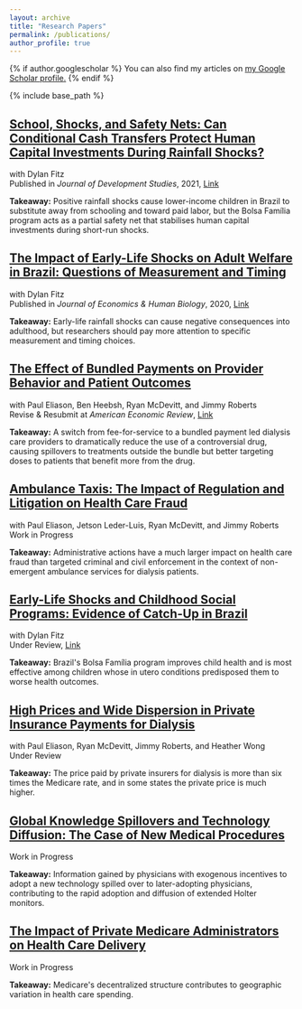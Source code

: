 ```yaml
---
layout: archive
title: "Research Papers"
permalink: /publications/
author_profile: true
---
```


{% if author.googlescholar %}
  You can also find my articles on <u><a href="{{author.googlescholar}}">my Google Scholar profile</a>.</u>
{% endif %}

{% include base_path %}

## [School, Shocks, and Safety Nets: Can Conditional Cash Transfers Protect Human Capital Investments During Rainfall Shocks?](https://rileyleague.github.io/publications/school-shocks-safetynets)

with Dylan Fitz \
Published in _Journal of Development Studies_, 2021, [Link](https://www.tandfonline.com/doi/full/10.1080/00220388.2021.1928640?src=)

**Takeaway:** Positive rainfall shocks cause lower-income children in Brazil to substitute away from schooling and toward paid labor, but the Bolsa Família program acts as a partial safety net that stabilises human capital investments during short-run shocks.

## [The Impact of Early-Life Shocks on Adult Welfare in Brazil: Questions of Measurement and Timing](https://rileyleague.github.io/publications/impact-of-early-life)
with Dylan Fitz \
Published in _Journal of Economics & Human Biology_, 2020, [Link](https://www.sciencedirect.com/science/article/pii/S1570677X19301807)

**Takeaway:** Early-life rainfall shocks can cause negative consequences into adulthood, but researchers should pay more attention to specific measurement and timing choices.

## [The Effect of Bundled Payments on Provider Behavior and Patient Outcomes](https://rileyleague.github.io/publications/effect-of-bundled-payments)
with Paul Eliason, Ben Heebsh, Ryan McDevitt, and Jimmy Roberts \
Revise & Resubmit at _American Economic Review_, [Link](https://rileyleague.github.io/files/bundledpayments.pdf)

**Takeaway:** A switch from fee-for-service to a bundled payment led dialysis care providers to dramatically reduce the use of a controversial drug, causing spillovers to treatments outside the bundle but better targeting doses to patients that benefit more from the drug.

## [Ambulance Taxis: The Impact of Regulation and Litigation on Health Care Fraud](https://rileyleague.github.io/publications/ambulancefraud)
with Paul Eliason, Jetson Leder-Luis, Ryan McDevitt, and Jimmy Roberts \
Work in Progress

**Takeaway:** Administrative actions have a much larger impact on health care fraud than targeted criminal and civil enforcement in the context of non-emergent ambulance services for dialysis patients.

## [Early-Life Shocks and Childhood Social Programs: Evidence of Catch-Up in Brazil](https://rileyleague.github.io/publications/catchup)
with Dylan Fitz \
Under Review, [Link](http://rileyleague.github.io/files/catchup_leaguefitz.pdf)

**Takeaway:** Brazil's Bolsa Família program improves child health and is most effective among children whose in utero conditions predisposed them to worse health outcomes.

## [High Prices and Wide Dispersion in Private Insurance Payments for Dialysis](https://rileyleague.github.io/publications/privateprices)
with Paul Eliason, Ryan McDevitt, Jimmy Roberts, and Heather Wong \
Under Review

**Takeaway:** The price paid by private insurers for dialysis is more than six times the Medicare rate, and in some states the private price is much higher.

## [Global Knowledge Spillovers and Technology Diffusion: The Case of New Medical Procedures](https://rileyleague.github.io/publications/globalspillovers)
Work in Progress

**Takeaway:** Information gained by physicians with exogenous incentives to adopt a new technology spilled over to later-adopting physicians, contributing to the rapid adoption and diffusion of extended Holter monitors.

## [The Impact of Private Medicare Administrators on Health Care Delivery](https://rileyleague.github.io/publications/MAC_effect)
Work in Progress

**Takeaway:** Medicare's decentralized structure contributes to geographic variation in health care spending.
